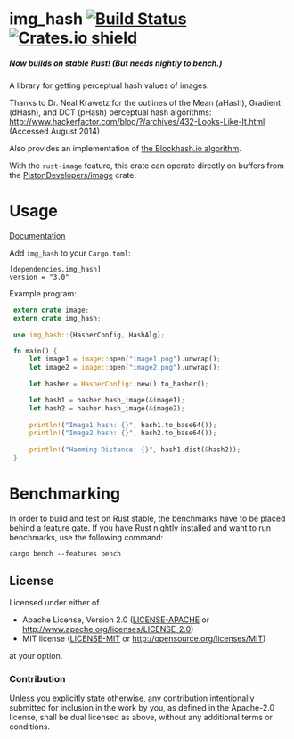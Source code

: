 img_hash [![Build Status](https://travis-ci.org/abonander/img_hash.svg?branch=master)](https://travis-ci.org/abonander/img_hash) [![Crates.io shield](https://img.shields.io/crates/v/img_hash.svg)](https://crates.io/crates/img_hash)
========

##### Now builds on stable Rust! (But needs nightly to bench.)

A library for getting perceptual hash values of images.

Thanks to Dr. Neal Krawetz for the outlines of the Mean (aHash), Gradient (dHash), and DCT (pHash) perceptual hash algorithms:  
http://www.hackerfactor.com/blog/?/archives/432-Looks-Like-It.html (Accessed August 2014)

Also provides an implementation of [the Blockhash.io algorithm](http://blockhash.io).

With the `rust-image` feature, this crate can operate directly on buffers from the [PistonDevelopers/image][1] crate.

[1]: https://github.com/PistonDevelopers/image 

Usage
=====
[Documentation](https://docs.rs/img_hash)


Add `img_hash` to your `Cargo.toml`:

    [dependencies.img_hash]
    version = "3.0"
    
Example program:

```rust
 extern crate image;
 extern crate img_hash;
 
 use img_hash::{HasherConfig, HashAlg};

 fn main() {
     let image1 = image::open("image1.png").unwrap();
     let image2 = image::open("image2.png").unwrap();
     
     let hasher = HasherConfig::new().to_hasher();

     let hash1 = hasher.hash_image(&image1);
     let hash2 = hasher.hash_image(&image2);
     
     println!("Image1 hash: {}", hash1.to_base64());
     println!("Image2 hash: {}", hash2.to_base64());
     
     println!("Hamming Distance: {}", hash1.dist(&hash2));
 }
```
   
Benchmarking
============

In order to build and test on Rust stable, the benchmarks have to be placed behind a feature gate. If you have Rust nightly installed and want to run benchmarks, use the following command:

```
cargo bench --features bench
```

## License

Licensed under either of

 * Apache License, Version 2.0 ([LICENSE-APACHE](LICENSE-APACHE) or http://www.apache.org/licenses/LICENSE-2.0)
 * MIT license ([LICENSE-MIT](LICENSE-MIT) or http://opensource.org/licenses/MIT)

at your option.

### Contribution

Unless you explicitly state otherwise, any contribution intentionally submitted
for inclusion in the work by you, as defined in the Apache-2.0 license, shall be dual licensed as above, without any
additional terms or conditions.
